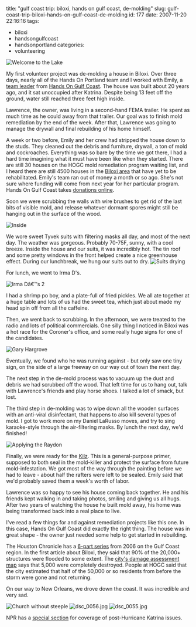 title: "gulf coast trip: biloxi, hands on gulf coast, de-molding"
slug: gulf-coast-trip-biloxi-hands-on-gulf-coast-de-molding
id: 177
date: 2007-11-20 22:16:16
tags: 
- biloxi
- handsongulfcoast
- handsonportland
categories: 
- volunteering

![Welcome to the Lake](http://www.chesnok.com/daily/wp-content/uploads/2007/11/dsc_0094.jpg)

My first volunteer project was de-molding a house in Biloxi.  Over three days, nearly all of the Hands On Portland team and I worked with Emily, a [team leader](http://handsongulfcoast.blogspot.com/) from [Hands On Gulf Coast](http://www.handsongulfcoast.org). The house was built about 20 years ago, and it sat unoccupied after Katrina. Despite being 13 feet off the ground, water still reached three feet high inside.

Lawrence, the owner, was living in a second-hand FEMA trailer. He spent as much time as he could away from that trailer.  Our goal was to finish mold remediation by the end of the week. After that, Lawrence was going to manage the drywall and final rebuilding of his home himself.  

A week or two before, Emily and her crew had stripped the house down to the studs. They cleaned out the debris and furniture, drywall, a ton of mold and cockroaches. Everything was so bare by the time we got there, I had a hard time imagining what it must have been like when they started.  There are still 30 houses on the HOGC mold remediation program waiting list, and I heard there are still 4500 houses in the [Biloxi area](http://www.biloxi.ms.us/Katrina/MapFull.htm) that have yet to be rehabilitated. Emily's team ran out of money a month or so ago.  She's not sure where funding will come from next year for her particular program. Hands On Gulf Coast takes [donations online](http://www.handsonnetwork.org/donate/form). 

Soon we were scrubbing the walls with wire brushes to get rid of the last bits of visible mold, and release whatever dormant spores might still be hanging out in the surface of the wood.

![Inside](http://www.chesnok.com/daily/wp-content/uploads/2007/11/dsc_0099.jpg)

We wore sweet Tyvek suits with filtering masks all day, and most of the next day. The weather was gorgeous. Probably 70-75F, sunny, with a cool breeze. Inside the house and our suits, it was incredibly hot. The tin roof and some pretty windows in the front helped create a nice greenhouse effect. During our lunchbreak, we hung our suits out to dry. 
![Suits drying](http://www.chesnok.com/daily/wp-content/uploads/2007/11/dsc_0105.jpg)

For lunch, we went to Irma D's. 

![Irma Dâ€™s 2](http://www.chesnok.com/daily/wp-content/uploads/2007/11/dsc_0100.jpg)

I had a shrimp po boy, and a plate-full of fried pickles. We all ate together at a huge table and lots of us had the sweet tea, which just about made my head spin off from all the caffeine. 

Then, we went back to scrubbing. In the afternoon, we were treated to the radio and lots of political commercials. One silly thing I noticed in Biloxi was a hot race for the Coroner's office, and some really huge signs for one of the candidates. 

![Gary Hargrove](http://www.chesnok.com/daily/wp-content/uploads/2007/11/dsc_0039.jpg)

Eventually, we found who he was running against - but only saw one tiny sign, on the side of a large freeway on our way out of town the next day. 

The next step in the de-mold process was to vacuum up the dust and debris we had scrubbed off the wood.  That left time for us to hang out, talk with Lawrence's friends and play horse shoes. I talked a lot of smack, but lost. 

The third step in de-molding was to wipe down all the wooden surfaces with an anti-viral disinfectant, that happens to also kill several types of mold. I got to work more on my Daniel LaRusso moves, and try to sing karaoke-style through the air-filtering masks. By lunch the next day, we'd finished! 

![Applying the Raydon](http://www.chesnok.com/daily/wp-content/uploads/2007/11/dsc_0134.jpg)

Finally, we were ready for the [Kilz](http://www.kilz.com/pages/default.aspx?NavID=23). This is a general-purpose primer, supposed to both seal in the mold-killer and protect the surface from future mold-infestation. We got most of the way through the painting before we had to leave - about half the rafters were left to be sealed. Emily said that we'd probably saved them a week's worth of labor. 

Lawrence was so happy to see his house coming back together. He and his friends kept walking in and taking photos, smiling and giving us all hugs. After two years of watching the house he built mold away, his home was being transformed back into a real place to live.

I've read a few things for and against remediation projects like this one. In this case, Hands On Gulf Coast did exactly the right thing. The house was in great shape - the owner just needed some help to get started in rebuilding. 

The Houston Chronicle has a [6-part series](http://www.chron.com/disp/story.mpl/nation/3876334.html) from 2006 on the Gulf Coast region. In the first article about Biloxi, they said that 90% of the 20,000+ structures were flooded to some extent. The [city's damage assessment map](http://www.biloxi.ms.us/Katrina/MapFull.htm) says that 5,000 were completely destroyed. People at HOGC said that the city estimated that half of the 50,000 or so residents from before the storm were gone and not returning. 

On our way to New Orleans, we drove down the coast. It was incredible and very sad. 

![Church without steeple](http://www.chesnok.com/daily/wp-content/uploads/2007/11/dsc_0070.jpg)
![dsc_0056.jpg](http://www.chesnok.com/daily/wp-content/uploads/2007/11/dsc_0056.jpg)
![dsc_0055.jpg](http://www.chesnok.com/daily/wp-content/uploads/2007/11/dsc_0055.jpg)

NPR has a [special section](http://www.npr.org/templates/topics/topic.php?topicId=1093) for coverage of post-Hurricane Katrina issues.
